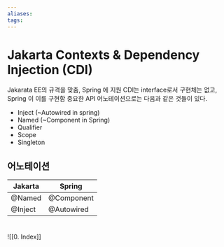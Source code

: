 ```yaml
---
aliases: 
tags:
---
```

# Jakarta Contexts & Dependency Injection (CDI)
Jakarata EE의 규격을 맞춤, Spring 에 지원
CDI는 interface로서 구현체는 없고, Spring 이 이를 구현함
중요한 API 어노테이션으로는 다음과 같은 것들이 있다.
- Inject (~Autowired in spring)
- Named (~Component in Spring)
- Qualifier
- Scope
- Singleton


## 어노테이션

| Jakarta | Spring     |
| ------- | ---------- |
| @Named  | @Component |
| @Inject | @Autowired |


###

##

###

# 
##
###





![[0. Index]]


